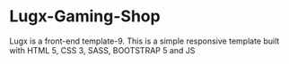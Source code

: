 # Lugx-Gaming-Shop
Lugx is a front-end template-9. This is a simple responsive template built with HTML 5, CSS 3, SASS, BOOTSTRAP 5 and JS
